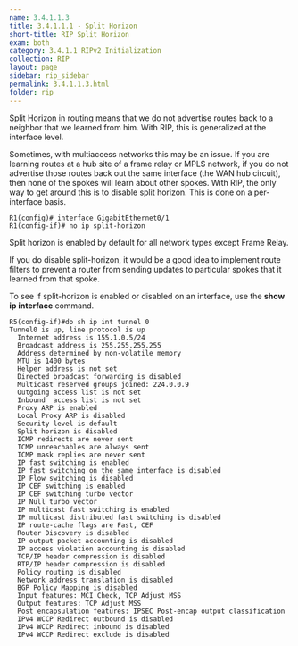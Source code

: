 ```yaml
---
name: 3.4.1.1.3
title: 3.4.1.1.1 - Split Horizon
short-title: RIP Split Horizon
exam: both
category: 3.4.1.1 RIPv2 Initialization
collection: RIP
layout: page
sidebar: rip_sidebar
permalink: 3.4.1.1.3.html
folder: rip
---
```

Split Horizon in routing means that we do not advertise routes back to a neighbor that we learned from him. With RIP, this is generalized at the interface level.

Sometimes, with multiaccess networks this may be an issue. If you are learning routes at a hub site of a frame relay or MPLS network, if you do not advertise those routes back out the same interface (the WAN hub circuit), then none of the spokes will learn about other spokes. With RIP, the only way to get around this is to disable split horizon. This is done on a per-interface basis.
```
R1(config)# interface GigabitEthernet0/1
R1(config-if)# no ip split-horizon
```
Split horizon is enabled by default for all network types except Frame Relay.

If you do disable split-horizon, it would be a good idea to implement route filters to prevent a router from sending updates to particular spokes that it learned from that spoke.

To see if split-horizon is enabled or disabled on an interface, use the **show ip interface** command.
```
R5(config-if)#do sh ip int tunnel 0
Tunnel0 is up, line protocol is up
  Internet address is 155.1.0.5/24
  Broadcast address is 255.255.255.255
  Address determined by non-volatile memory
  MTU is 1400 bytes
  Helper address is not set
  Directed broadcast forwarding is disabled
  Multicast reserved groups joined: 224.0.0.9
  Outgoing access list is not set
  Inbound  access list is not set
  Proxy ARP is enabled
  Local Proxy ARP is disabled
  Security level is default
  Split horizon is disabled
  ICMP redirects are never sent
  ICMP unreachables are always sent
  ICMP mask replies are never sent
  IP fast switching is enabled
  IP fast switching on the same interface is disabled
  IP Flow switching is disabled
  IP CEF switching is enabled
  IP CEF switching turbo vector
  IP Null turbo vector
  IP multicast fast switching is enabled
  IP multicast distributed fast switching is disabled
  IP route-cache flags are Fast, CEF
  Router Discovery is disabled
  IP output packet accounting is disabled
  IP access violation accounting is disabled
  TCP/IP header compression is disabled
  RTP/IP header compression is disabled
  Policy routing is disabled
  Network address translation is disabled
  BGP Policy Mapping is disabled
  Input features: MCI Check, TCP Adjust MSS
  Output features: TCP Adjust MSS
  Post encapsulation features: IPSEC Post-encap output classification
  IPv4 WCCP Redirect outbound is disabled
  IPv4 WCCP Redirect inbound is disabled
  IPv4 WCCP Redirect exclude is disabled
  ```

